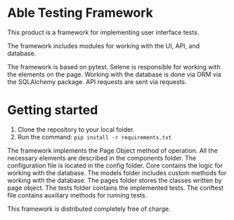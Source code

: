 # Able Testing Framework 
This product is a framework for implementing user interface tests.

The framework includes modules for working with the UI, API, and database.

The framework is based on pytest. Selene is responsible for working with the elements on the page. Working with the database is done via ORM via the SQLAlchemy package. API requests are sent via requests.

# Getting started

1. Clone the repository to your local folder.
2. Run the command:
``pip install -r requirements.txt``
   
The framework implements the Page Object method of operation. All the necessary elements are described in the components folder. The configuration file is located in the config folder. Core contains the logic for working with the database. The models folder includes custom methods for working with the database. The pages folder stores the classes written by page object. The tests folder contains the implemented tests. The conftest file contains auxiliary methods for running tests.

This framework is distributed completely free of charge.